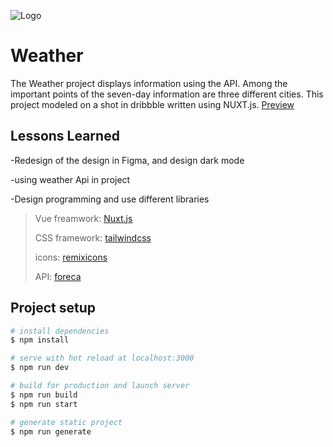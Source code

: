 
![Logo](https://cdn.dribbble.com/users/2716253/screenshots/16206037/media/1e774d64f78a5b719b2b3e7b80e61672.png)


# Weather

The Weather project displays information using the API. Among the important points of the seven-day information are three different cities. This project modeled on a shot in dribbble written using NUXT.js. [Preview](https://weather-nuxt-one.vercel.app/)

## Lessons Learned

-Redesign of the design in Figma, and design dark mode

-using weather Api in project 

-Design programming and use different libraries

>Vue freamwork: [Nuxt.js](https://nuxtjs.org/)
>
>CSS framework: [tailwindcss](https://tailwindcss.com/)
>
>icons: [remixicons](https://remixicon.com/)
>
>API: [foreca](https://developer.foreca.com/)

## Project setup
```bash
# install dependencies
$ npm install

# serve with hot reload at localhost:3000
$ npm run dev

# build for production and launch server
$ npm run build
$ npm run start

# generate static project
$ npm run generate
```
